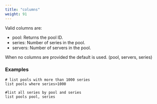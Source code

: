 ```yaml
---
title: "columns"
weight: 91
---
```


Valid columns are:

- pool: Returns the pool ID.
- series: Number of series in the pool.
- servers: Number of servers in the pool.

When no columns are provided the default is used. (pool, servers, series)

### Examples

    # list pools with more than 1000 series
    list pools where series>1000

    #list all series by pool and series
    list pools pool, series

